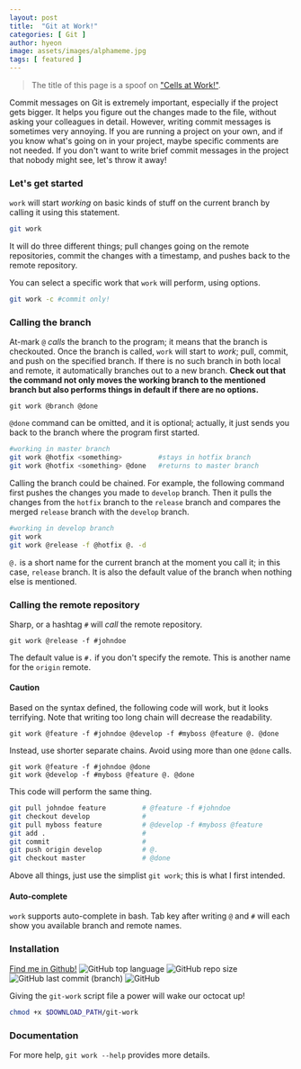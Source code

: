 ```yaml
---
layout: post
title:  "Git at Work!"
categories: [ Git ]
author: hyeon
image: assets/images/alphameme.jpg
tags: [ featured ]
---
```

> The title of this page is a spoof on ["Cells at Work!"](https://en.wikipedia.org/wiki/Cells_at_Work!).

Commit messages on Git is extremely important, especially if the project gets bigger. It helps you figure out the changes made to the file, without asking your colleagues in detail. However, writing commit messages is sometimes very annoying. If you are running a project on your own, and if you know what's going on in your project, maybe specific comments are not needed. If you don't want to write brief commit messages in the project that nobody might see, let's throw it away!

### Let's get started
`work` will start *working* on basic kinds of stuff on the current branch by calling it using this statement.
```bash
git work
```
It will do three different things; pull changes going on the remote repositories, commit the changes with a timestamp, and pushes back to the remote repository.

You can select a specific work that `work` will perform, using options.
```bash
git work -c #commit only!
```

### Calling the branch
At-mark `@` *calls* the branch to the program; it means that the branch is checkouted.
Once the branch is called, `work` will start to *work*; pull, commit, and push on the specified branch. If there is no such branch in both local and remote, it automatically branches out to a new branch.
**Check out that the command not only moves the working branch to the mentioned branch but also performs things in default if there are no options.**
```
git work @branch @done
```
`@done` command can be omitted, and it is optional; actually, it just sends you back to the branch where the program first started. 

```bash
#working in master branch
git work @hotfix <something>         #stays in hotfix branch
git work @hotfix <something> @done   #returns to master branch
```

Calling the branch could be chained. For example, the following command first pushes the changes you made to `develop` branch. Then it pulls the changes from the `hotfix` branch to the `release` branch and compares the merged `release` branch with the `develop` branch.
```bash
#working in develop branch
git work
git work @release -f @hotfix @. -d
```
`@.` is a short name for the current branch at the moment you call it; in this case, `release` branch. It is also the default value of the branch when nothing else is mentioned.

### Calling the remote repository

Sharp, or a hashtag `#` will *call* the remote repository.
```
git work @release -f #johndoe
```
The default value is `#.` if you don't specify the remote. This is another name for the `origin` remote.

#### Caution
Based on the syntax defined, the following code will work, but it looks terrifying. Note that writing too long chain will decrease the readability.
```
git work @feature -f #johndoe @develop -f #myboss @feature @. @done
```

Instead, use shorter separate chains. Avoid using more than one `@done` calls.
```
git work @feature -f #johndoe @done
git work @develop -f #myboss @feature @. @done
```

This code will perform the same thing.
```bash
git pull johndoe feature         # @feature -f #johndoe
git checkout develop             # 
git pull myboss feature          # @develop -f #myboss @feature
git add .                        #
git commit                       #
git push origin develop          # @.
git checkout master              # @done
```
Above all things, just use the simplist `git work`; this is what I first intended.

#### Auto-complete
`work` supports auto-complete in bash. Tab key after writing `@` and `#` will each show you available branch and remote names.

### Installation
<i class="fa fa-github" style="font-family: 'Font Awesome 5 Brands'" aria-hidden="true"></i> [Find me in Github!](https://github.com/hyeondnl/git-work)
![GitHub top language](https://img.shields.io/github/languages/top/hyeondnl/git-work) ![GitHub repo size](https://img.shields.io/github/repo-size/hyeondnl/git-work) ![GitHub last commit (branch)](https://img.shields.io/github/last-commit/hyeondnl/git-work/master) ![GitHub](https://img.shields.io/github/license/hyeondnl/git-work)

Giving the `git-work` script file a power will wake our octocat up! 
```bash
chmod +x $DOWNLOAD_PATH/git-work
```

### Documentation
For more help, `git work --help` provides more details.
